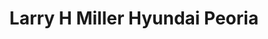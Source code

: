 ---
title: "Larry H Miller Hyundai Peoria"
url: /peoria/larry-h-miller-hyundai-peoria/
shop: car
---